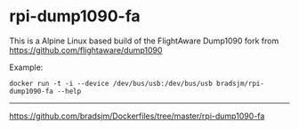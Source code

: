 # rpi-dump1090-fa
This is a Alpine Linux based build of the FlightAware Dump1090 fork from https://github.com/flightaware/dump1090

Example:
```
docker run -t -i --device /dev/bus/usb:/dev/bus/usb bradsjm/rpi-dump1090-fa --help
```

---
https://github.com/bradsjm/Dockerfiles/tree/master/rpi-dump1090-fa
